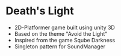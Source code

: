 # Death's Light
 - 2D-Platformer game built using unity 3D
 - Based on the theme "Avoid the Light"
 - Inspired from the game Sqube Darkness
 - Singleton pattern for SoundManager
